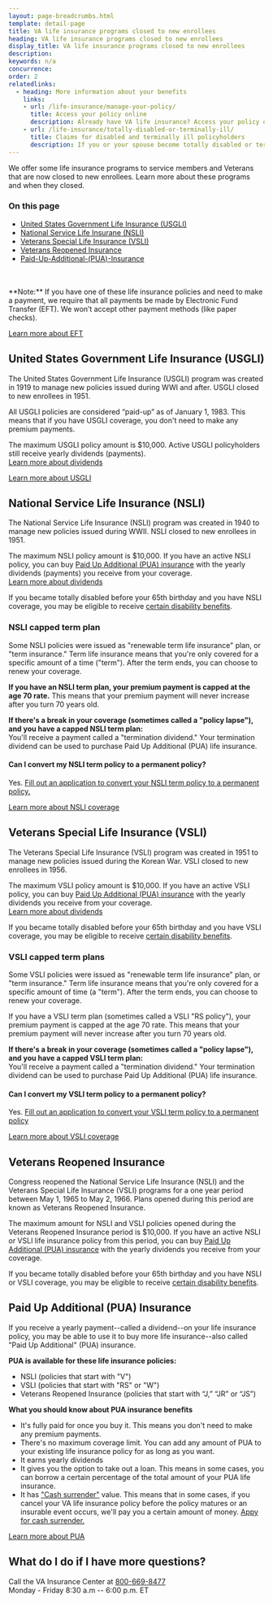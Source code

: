 ```yaml
---
layout: page-breadcrumbs.html
template: detail-page
title: VA life insurance programs closed to new enrollees
heading: VA life insurance programs closed to new enrollees
display_title: VA life insurance programs closed to new enrollees
description: 
keywords: n/a
concurrence:
order: 2
relatedlinks:
  - heading: More information about your benefits
    links:
    - url: /life-insurance/manage-your-policy/
      title: Access your policy online
      description: Already have VA life insurance? Access your policy online.
    - url: /life-insurance/totally-disabled-or-terminally-ill/
      title: Claims for disabled and terminally ill policyholders
      description: If you or your spouse become totally disabled or terminally ill, find out if you can get certain benefits.
---
```


<div class="va-introtext">

We offer some life insurance programs to service members and Veterans that are now closed to new enrollees. Learn more about these programs and when they closed. 

</div>

<h3>On this page</h3>

- [United States Government Life Insurance (USGLI)](##United-States-Government-Life-Insurance-(USGLI))
- [National Service Life Insurane (NSLI)](##National-Service-Life-Insurance-(NSLI))
- [Veterans Special Life Insurance (VSLI)](##Veterans-Special-Life-Insurance-(VSLI))
- [Veterans Reopened Insurance](##Veterans-Reopened-Insurance)
- [Paid-Up-Additional-(PUA)-Insurance](##Paid-Up-Additional-(PUA)-Insurance) 
<br>
<br>
**Note:** If you have one of these life insurance policies and need to make a payment, we require that all payments be made by Electronic Fund Transfer (EFT). We won’t accept other payment methods (like paper checks). <br>

[Learn more about EFT](https://www.benefits.va.gov/INSURANCE/payments-eft.asp)

## United States Government Life Insurance (USGLI)

The United States Government Life Insurance (USGLI) program was created in 1919 to manage new policies issued during WWI and after. USGLI closed to new enrollees in 1951. 

All USGLI policies are considered “paid-up” as of January 1, 1983. This means that if you have USGLI coverage, you don't need to make any premium payments. <br>

The maximum USGLI policy amount is $10,000. Active USGLI policyholders still receive yearly dividends (payments).<br>
[Learn more about dividends](https://www.benefits.va.gov/insurance/dividends_options.asp)

[Learn more about USGLI](https://www.benefits.va.gov/INSURANCE/docs/2018_VALifeBook.pdf)

## National Service Life Insurance (NSLI)

The National Service Life Insurance (NSLI) program was created in 1940 to manage new policies issued during WWII. NSLI closed to new enrollees in 1951.

The maximum NSLI policy amount is $10,000. If you have an active NSLI policy, you can buy [Paid Up Additional (PUA) insurance](##Paid-Up-Additional-(PUA)-Insurance) with the yearly dividends (payments) you receive from your coverage.<br>
[Learn more about dividends](https://www.benefits.va.gov/insurance/dividends_options.asp)

If you became totally disabled before your 65th birthday and you have NSLI coverage, you may be eligible to receive [certain disability benefits](https://www.benefits.va.gov/INSURANCE/gli-claim-disability.asp). 


### NSLI capped term plan

Some NSLI policies were issued as "renewable term life insurance" plan, or "term insurance." Term life insurance means that you're only covered for a specific amount of a time ("term"). After the term ends, you can choose to renew your coverage. 

<b>If you have an NSLI term plan, your premium payment is capped at the age 70 rate.</b> This means that your premium payment will never increase after you turn 70 years old. 

**If there's a break in your coverage (sometimes called a "policy lapse"), and you have a capped NSLI term plan:**<br>
You'll receive a payment called a "termination dividend." Your termination dividend can be used to purchase Paid Up Additional (PUA) life insurance. 

#### Can I convert my NSLI term policy to a permanent policy?

Yes. [Fill out an application to convert your NSLI term policy to a permanent policy.](https://benefits.va.gov/INSURANCE/forms/29-0152.pdf)<br>

[Learn more about NSLI coverage](https://www.benefits.va.gov/INSURANCE/docs/2018_VALifeBook.pdf#page=20)


## Veterans Special Life Insurance (VSLI)

The Veterans Special Life Insurance (VSLI) program was created in 1951 to manage new policies issued during the Korean War. VSLI closed to new enrollees in 1956.

The maximum VSLI policy amount is $10,000. If you have an active VSLI policy, you can buy [Paid Up Additional (PUA) insurance](##Paid-Up-Additional-(PUA)-Insurance) with the yearly dividends you receive from your coverage.<br>
[Learn more about dividends](https://www.benefits.va.gov/insurance/dividends_options.asp)

If you became totally disabled before your 65th birthday and you have VSLI coverage, you may be eligible to receive [certain disability benefits](https://www.benefits.va.gov/INSURANCE/gli-claim-disability.asp). 


### VSLI capped term plans

Some VSLI policies were issued as "renewable term life insurance" plan, or "term insurance." Term life insurance means that you're only covered for a specific amount of time (a "term"). After the term ends, you can choose to renew your coverage. 

If you have a VSLI term plan (sometimes called a VSLI "RS policy"), your premium payment is capped at the age 70 rate. This means that your premium payment will never increase after you turn 70 years old. 

**If there's a break in your coverage (sometimes called a "policy lapse"), and you have a capped VSLI term plan:**<br>
You'll receive a payment called a "termination dividend." Your termination dividend can be used to purchase Paid Up Additional (PUA) life insurance. 

#### Can I convert my VSLI term policy to a permanent policy?

Yes. [Fill out an application to convert your VSLI term policy to a permanent policy](https://benefits.va.gov/INSURANCE/forms/29-0152.pdf)<br>

[Learn more about VSLI coverage](https://www.benefits.va.gov/INSURANCE/docs/2018_VALifeBook.pdf#page=22)


## Veterans Reopened Insurance

Congress reopened the National Service Life Insurance (NSLI) and the Veterans Special Life Insurance (VSLI) programs for a one year period between May 1, 1965 to May 2, 1966. Plans opened during this period are known as Veterans Reopened Insurance. 

The maximum amount for NSLI and VSLI policies opened during the Veterans Reopened Insurance period is $10,000. If you have an active NSLI or VSLI life insurance policy from this period, you can buy [Paid Up Additional (PUA) insurance](##Paid-Up-Additional-(PUA)-Insurance) with the yearly dividends you receive from your coverage. 

If you became totally disabled before your 65th birthday and you have NSLI or VSLI coverage, you may be eligible to receive [certain disability benefits](https://www.benefits.va.gov/INSURANCE/gli-claim-disability.asp).

## Paid Up Additional (PUA) Insurance

If you receive a yearly payment--called a dividend--on your life insurance policy, you may be able to use it to buy more life insurance--also called "Paid Up Additional" (PUA) insurance. 

**PUA is available for these life insurance policies:**

- NSLI (policies that start with "V")
- VSLI (policies that start with "RS" or "W")
- Veterans Reopened Insurance (policies that start with “J,” “JR” or “JS”)


<b>What you should know about PUA insurance benefits</b>

- It's fully paid for once you buy it. This means you don't need to make any premium payments.
- There's no maximum coverage limit. You can add any amount of PUA to your existing life insurance policy for as long as you want.
- It earns yearly dividends
- It gives you the option to take out a loan. This means in some cases, you can borrow a certain percentage of the total amount of your PUA life insurance. 
- It has ["Cash surrender"](https://www.benefits.va.gov/INSURANCE/docs/2018_VALifeBook.pdf#page=67) value. This means that in some cases, if you cancel your VA life insurance policy before the policy matures or an insurable event occurs, we'll pay you a certain amount of money. [Appy for cash surrender.](https://www.vba.va.gov/pubs/forms/VBA-29-1546-ARE.pdf) <br>

[Learn more about PUA](https://www.benefits.va.gov/INSURANCE/docs/2018_VALifeBook.pdf#page=71)<br>

## What do I do if I have more questions?

Call the VA Insurance Center at <a href="tel:18006698477">800-669-8477</a> <br>
Monday - Friday 8:30 a.m -- 6:00 p.m. ET 



















